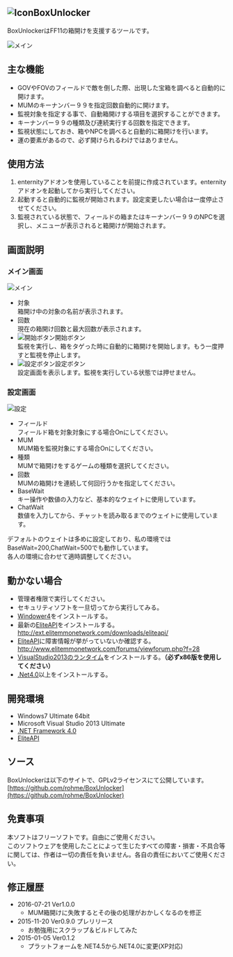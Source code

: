 ![Icon](http://i.imgur.com/ScaNRKz.png)BoxUnlocker
---

BoxUnlockerはFF11の箱開けを支援するツールです。

![メイン](http://i.imgur.com/MQoDMFO.png)

## 主な機能
* GOVやFOVのフィールドで敵を倒した際、出現した宝箱を調べると自動的に開けます。
* MUMのキーナンバー９９を指定回数自動的に開けます。
* 監視対象を指定する事で、自動箱開けする項目を選択することができます。
* キーナンバー９９の種類及び連続実行する回数を指定できます。
* 監視状態にしておき、箱やNPCを調べると自動的に箱開けを行います。
* 運の要素があるので、必ず開けられるわけではありません。

## 使用方法
1. enternityアドオンを使用していることを前提に作成されています。enternityアドオンを起動してから実行してください。
2. 起動すると自動的に監視が開始されます。設定変更したい場合は一度停止させてください。
3. 監視されている状態で、フィールドの箱またはキーナンバー９９のNPCを選択し、メニューが表示されると箱開けが開始されます。

## 画面説明
### メイン画面
![メイン](http://i.imgur.com/MQoDMFO.png)
* 対象  
箱開け中の対象の名前が表示されます。
* 回数  
現在の箱開け回数と最大回数が表示されます。
* ![開始ボタン](http://i.imgur.com/LiFwhCb.png)開始ボタン  
監視を実行し、箱をタゲった時に自動的に箱開けを開始します。もう一度押すと監視を停止します。
* ![設定ボタン](http://i.imgur.com/GrwZHZD.png)設定ボタン  
設定画面を表示します。監視を実行している状態では押せません。

### 設定画面
![設定](http://i.imgur.com/RWte0Km.png)
* フィールド  
フィールド箱を対象対象にする場合Onにしてください。
* MUM  
MUM箱を監視対象にする場合Onにしてください。
* 種類  
MUMで箱開けをするゲームの種類を選択してください。
* 回数  
MUMの箱開けを連続して何回行うかを指定してください。
* BaseWait  
キー操作や数値の入力など、基本的なウェイトに使用しています。
* ChatWait  
数値を入力してから、チャットを読み取るまでのウェイトに使用しています。

デフォルトのウェイトは多めに設定しており、私の環境ではBaseWait=200,ChatWait=500でも動作しています。  
各人の環境に合わせて適時調整してください。

## 動かない場合
* 管理者権限で実行してください。
* セキュリティソフトを一旦切ってから実行してみる。
* [Windower4](http://windower.net/)をインストールする。
* 最新の[EliteAPI](http://www.elitemmonetwork.com/)をインストールする。  
http://ext.elitemmonetwork.com/downloads/eliteapi/
* [EliteAPI](http://www.elitemmonetwork.com/)に障害情報が挙がっていないか確認する。  
http://www.elitemmonetwork.com/forums/viewforum.php?f=28
* [VisualStudio2013のランタイム](http://www.microsoft.com/ja-JP/download/details.aspx?id=40784)をインストールする。**（必ずx86版を使用してください）**
* [.Net4.0](http://www.microsoft.com/ja-JP/download/details.aspx?id=17718)以上をインストールする。

## 開発環境
* Windows7 Ultimate 64bit
* Microsoft Visual Studio 2013 Ultimate
* [.NET Framework 4.0](http://www.microsoft.com/ja-jp/net/)
* [EliteAPI](http://www.elitemmonetwork.com/)

## ソース
BoxUnlockerは以下のサイトで、GPLv2ライセンスにて公開しています。  
[https://github.com/rohme/BoxUnlocker](https://github.com/rohme/BoxUnlocker)

## 免責事項
本ソフトはフリーソフトです。自由にご使用ください。  
このソフトウェアを使用したことによって生じたすべての障害・損害・不具合等に関しては、作者は一切の責任を負いません。各自の責任においてご使用ください。  

## 修正履歴
* 2016-07-21 Ver1.0.0
	- MUM箱開けに失敗するとその後の処理がおかしくなるのを修正
* 2015-11-20 Ver0.9.0 プレリリース
	- お勉強用にスクラップ＆ビルドしてみた
* 2015-01-05 Ver0.1.2
	- プラットフォームを.NET4.5から.NET4.0に変更(XP対応)
